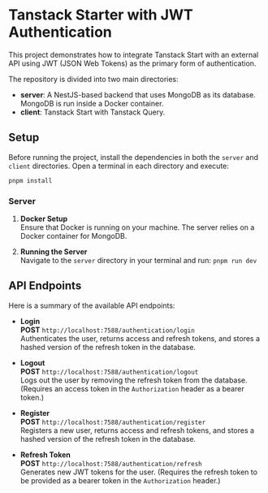 # Tanstack Starter with JWT Authentication

This project demonstrates how to integrate Tanstack Start with an external API using JWT (JSON Web Tokens) as the primary form of authentication.

The repository is divided into two main directories:

-   **server**: A NestJS-based backend that uses MongoDB as its database. MongoDB is run inside a Docker container.
-   **client**: Tanstack Start with Tanstack Query.

## Setup

Before running the project, install the dependencies in both the `server` and `client` directories. Open a terminal in each directory and execute:

`pnpm install`

### Server

1. **Docker Setup**  
   Ensure that Docker is running on your machine. The server relies on a Docker container for MongoDB.

2. **Running the Server**  
   Navigate to the `server` directory in your terminal and run: `pnpm run dev`

## API Endpoints

Here is a summary of the available API endpoints:

-   **Login**  
    **POST** `http://localhost:7588/authentication/login`  
    Authenticates the user, returns access and refresh tokens, and stores a hashed version of the refresh token in the database.

-   **Logout**  
    **POST** `http://localhost:7588/authentication/logout`  
    Logs out the user by removing the refresh token from the database. (Requires an access token in the `Authorization` header as a bearer token.)

-   **Register**  
    **POST** `http://localhost:7588/authentication/register`  
    Registers a new user, returns access and refresh tokens, and stores a hashed version of the refresh token in the database.

-   **Refresh Token**  
    **POST** `http://localhost:7588/authentication/refresh`  
    Generates new JWT tokens for the user. (Requires the refresh token to be provided as a bearer token in the `Authorization` header.)
